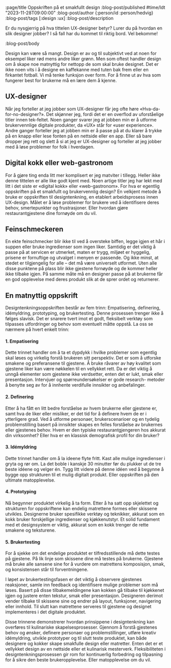 :page/title Oppskriften på et smakfullt design
:blog-post/published #time/ldt "2023-11-28T09:00:00"
:blog-post/author {:person/id :person/hedvig}
:blog-post/tags [:design :ux]
:blog-post/description

Er du nysgjerrig på hva tittelen UX-designer betyr? Lurer du på hvordan en slik
designer jobber? I så fall har du kommet til riktig bord. Vel bekomme!

:blog-post/body

Design kan være så mangt. Design er av og til subjektivt ved at noen for
eksempel liker rød mens andre liker grønn. Men som oftest handler design om å
skape noe matnyttig for nettopp de som skal bruke designet. Det er ikke noen
vits i å designe en kaffekanne med tuten bak frem eller en firkantet fotball. Vi
må tenke funksjon over form. For å finne ut av hva som fungerer best for
brukerne må en lære dem å kjenne.

## UX-designer

Når jeg forteller at jeg jobber som UX-designer får jeg ofte høre «Hva-da-
for-no-designer?». Det skjønner jeg, fordi det er en overflod av uforståelige
titler innen tek-feltet. Noen ganger svarer jeg at jobben min er å utforme
brukervennlige digitale produkter, da «UX» står for «user experience». Andre
ganger forteller jeg at jobben min er å passe på at du klarer å trykke på en
knapp eller lese fonten på en nettside eller en app. Eller så bare dropper jeg
rett og slett å si at jeg er UX-designer og forteller at jeg jobber med å løse
problemer for folk i hverdagen.

## Digital kokk eller web-gastronom

For å gjøre ting enda litt mer komplisert er jeg matviter i tillegg. Heller ikke
denne tittelen er alle like godt kjent med. Noen artige titler jeg har lekt med
litt i det siste er «digital kokk» eller «web-gastronom». For hva er egentlig
oppskriften på et smakfullt og brukervennlig design? En velkjent metode å bruke
er oppskriften til designtenkning, en etablert arbeidsprosess innen UX-design.
Målet er å løse problemer for brukere ved å identifisere deres behov,
smertepunkter og frustrasjoner. Eller hvordan gjøre restaurantgjestene dine
fornøyde om du vil.

## Feinschmeckeren

En ekte feinschmecker blir ikke til ved å oversteke biffen, legge igjen et hår i
suppen eller bruke ingredienser som ingen liker. Samtidig er det viktig å passe
på at servicen er utmerket, maten er trygg, miljøet er hyggelig, prisene er
fornuftige og utvalget i menyen er passende. Og ikke minst, at stedet er
tilgjengelig for alle – det må være universelt utformet. Uten alle disse
punktene på plass blir ikke gjestene fornøyde og de kommer heller ikke tilbake
igjen. På samme måte må en designer passe på at brukerne får en god opplevelse
med deres produkt slik at de sprer ordet og returnerer.

## En matnyttig oppskrift

Designtenkningsoppskriften består av fem trinn: Empatisering, definering,
idémyldring, prototyping, og brukertesting. Denne prosessen trenger ikke å
følges slavisk. Det er snarere tvert imot et godt, fleksibelt verktøy som
tilpasses utfordringer og behov som eventuelt måtte oppstå. La oss se nærmere på
hvert enkelt trinn:

#### 1. Empatisering

Dette trinnet handler om å ta et dypdykk i hvilke problemer som egentlig skal
løses og virkelig forstå brukeren sitt perspektiv. Det er som å utforske smakene
og preferansene til gjestene. Å bruke råvarer av høy kvalitet som gjestene liker
kan være nøkkelen til en vellykket rett. Da er det viktig å unngå elementer som
gjestene ikke verdsetter, enten det er lukt, smak eller presentasjon. Intervjuer
og spørreundersøkelser er gode research- metoder å benytte seg av for å innhente
verdifulle innsikter og anbefalinger.

#### 2. Definering

Etter å ha fått en litt bedre forståelse av hvem brukerne eller gjestene er,
samt hva de liker eller misliker, er det tid for å definere hvem de er i
ytterligere grad. Ved å utforme personaer, brukerscenarioer og en tydelig
problemstilling basert på innsikter skapes en felles forståelse av brukernes
eller gjestenes behov. Hvem er den typiske restaurantgjengeren hos akkurat din
virksomhet? Eller hva er en klassisk demografisk profil for din bruker?

#### 3. Idémyldring

Dette trinnet handler om å la ideene flyte fritt. Kast alle mulige ingredienser
i gryta og rør om. La det boble i kanskje 30 minutter før du plukker ut de tre
beste idéene og velger én. Tygg litt videre på denne idéen ved å begynne å bygge
opp strukturen til et mulig digitalt produkt. Eller oppskriften på den ultimate
matopplevelse.

#### 4. Prototyping

Nå begynner produktet virkelig å ta form. Etter å ha satt opp skjelettet og
strukturen for oppskriftene kan endelig matrettene formes eller skissene
utvikles. Designerne bruker spesifikke verktøy og teknikker, akkurat som en kokk
bruker forskjellige ingredienser og kjøkkenutstyr. Et solid fundament med et
designsystem er viktig, akkurat som en kokk trenger de rette smakene og
teksturene.

#### 5. Brukertesting

For å sjekke om det endelige produktet er tilfredsstillende må dette testes på
gjestene. På lik linje som skissene dine må testes på brukerne. Gjestene må
bruke alle sansene sine for å vurdere om matrettens komposisjon, smak, og
konsistensen står til forventningene.

I løpet av brukertestingsfasen er det viktig å observere gjestenes reaksjoner,
samle inn feedback og identifisere mulige problemer som må løses. Basert på
disse tilbakemeldingene kan kokken gå tilbake til kjøkkenet igjen og justere
enten tekstur, smak eller presentasjon. Designeren derimot vender tilbake til
skissene sine og endrer på layout, funksjoner, navigering eller innhold. Til
slutt kan matrettene serveres til gjestene og designet implementeres i det
digitale produktet.

Disse trinnene demonstrerer hvordan prinsippene i designtenkning kan overføres
til kulinariske skapelsesprosesser. Gjennom å forstå gjestenes behov og ønsker,
definere personaer og problemstillinger, utføre kreativ idémyldring, utvikle
prototyper og til slutt teste produktet, kan både designere og kokker skape
smakfulle design eller matretter. Enten det er et vellykket design av en
nettside eller et kulinarisk mesterverk. Fleksibiliteten i
designtenkningsprosessen gir rom for kontinuerlig forbedring og tilpasning for å
sikre den beste brukeropplevelse. Eller matopplevelse om du vil.

